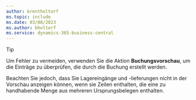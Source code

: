 ```yaml
---
author: brentholtorf
ms.topic: include
ms.date: 03/08/2023
ms.author: bholtorf
ms.service: dynamics-365-business-central
---
```


> [!TIP]
> Um Fehler zu vermeiden, verwenden Sie die Aktion **Buchungsvorschau**, um die Einträge zu überprüfen, die durch die Buchung erstellt werden. 
> 
> Beachten Sie jedoch, dass Sie Lagereingänge und -lieferungen nicht in der Vorschau anzeigen können, wenn sie Zeilen enthalten, die eine zu handhabende Menge aus mehreren Ursprungsbelegen enthalten.
